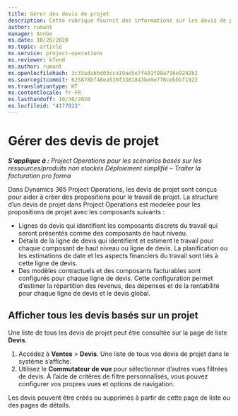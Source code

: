 ```yaml
---
title: Gérer des devis de projet
description: Cette rubrique fournit des informations sur les devis de projet.
author: rumant
manager: Annbe
ms.date: 10/26/2020
ms.topic: article
ms.service: project-operations
ms.reviewer: kfend
ms.author: rumant
ms.openlocfilehash: 3c33adabbd03cca19ae5e7f401f08a716e9242b2
ms.sourcegitcommit: 625878bf48ea530f3381843be0e778cebbbf1922
ms.translationtype: HT
ms.contentlocale: fr-FR
ms.lasthandoff: 10/30/2020
ms.locfileid: "4177823"
---
```

# <a name="manage-project-quotes"></a>Gérer des devis de projet

_**S’applique à :** Project Operations pour les scénarios basés sur les ressources/produits non stockés Déploiement simplifié – Traiter la facturation pro forma_

Dans Dynamics 365 Project Operations, les devis de projet sont conçus pour aider à créer des propositions pour le travail de projet. La structure d’un devis de projet dans Project Operations est modelée pour les propositions de projet avec les composants suivants :

  - Lignes de devis qui identifient les composants discrets du travail qui seront présentés comme des composants de haut niveau.
  - Détails de la ligne de devis qui identifient et estiment le travail pour chaque composant de haut niveau ou ligne de devis. La planification ou les estimations de date et les aspects financiers du travail sont liés à cette ligne de devis.
  - Des modèles contractuels et des composants facturables sont configurés pour chaque ligne de devis. Cette configuration permet d’estimer la répartition des revenus, des dépenses et de la rentabilité pour chaque ligne de devis et le devis global.

## <a name="view-all-project-based-quotes"></a>Afficher tous les devis basés sur un projet

Une liste de tous les devis de projet peut être consultée sur la page de liste **Devis**. 

1. Accédez à **Ventes** > **Devis**. Une liste de tous vos devis de projet dans le système s’affiche. 
2. Utilisez le **Commutateur de vue** pour sélectionner d’autres vues filtrées de devis. À l’aide de critères de filtre personnalisés, vous pouvez configurer vos propres vues et options de navigation.

Les devis peuvent être créés ou supprimés à partir de cette page de liste ou des pages de détails.
